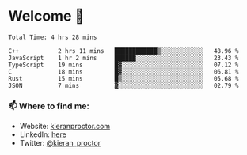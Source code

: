 # Welcome 🦘

<!--START_SECTION:waka-->

```text
Total Time: 4 hrs 28 mins

C++           2 hrs 11 mins   ████████████▒░░░░░░░░░░░░   48.96 %
JavaScript    1 hr 2 mins     ██████░░░░░░░░░░░░░░░░░░░   23.43 %
TypeScript    19 mins         █▓░░░░░░░░░░░░░░░░░░░░░░░   07.12 %
C             18 mins         █▓░░░░░░░░░░░░░░░░░░░░░░░   06.81 %
Rust          15 mins         █▒░░░░░░░░░░░░░░░░░░░░░░░   05.68 %
JSON          7 mins          ▓░░░░░░░░░░░░░░░░░░░░░░░░   02.79 %
```

<!--END_SECTION:waka-->

### 📫 Where to find me:

-   Website: [kieranproctor.com](https://kieranproctor.com/)
-   LinkedIn: [here](https://www.linkedin.com/in/kieran-proctor-086b5a159/)
-   Twitter: [@kieran_proctor](https://twitter.com/kieran_proctor)
